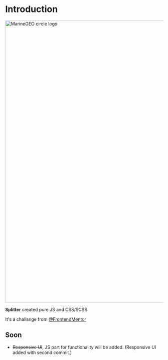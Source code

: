 # Introduction

<img src="https://i.imgur.com/2yA6jem.jpg" alt="MarineGEO circle logo" style=" width:900px;"/>

**Splitter** created pure JS and CSS/SCSS.

It's a challange from [@FrontendMentor](https://www.frontendmentor.io/challenges/tip-calculator-app-ugJNGbJUX)

## Soon

- ~~Responsive UI~~, JS part for functionality will be added. (Responsive UI added with second commit.)
